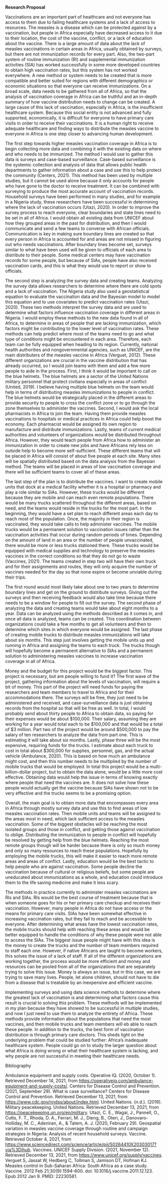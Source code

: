 **Research Proposal**

Vaccinations are an important part of healthcare and not everyone has access to them due to failing healthcare systems and a lack of access to resources. The measles is a disease which can be protected against by a vaccination, but people in Africa especially have decreased access to it due to their location, the cost of the vaccine, conflict, or a lack of education about the vaccine. There is a large amount of data about the lack of measles vaccinations in certain areas in Africa, usually obtained by surveys, but there are not immunization records for every part. Also, the two-part system of routine immunization (RI) and supplemental immunization activities (SIA) has worked successfully in some more developed countries to obtain high vaccination rates, but this system has not worked everywhere. A new method or system needs to be created that is more compatible and better suited for regions with different demographics or economic situations so that everyone can receive immunizations. On a broad scale, data needs to be gathered from all of Africa, so that the analysis of vaccination coverage in Africa can be truthful and an in-depth summary of how vaccine distribution needs to change can be created. A large cause of this lack of vaccination, especially in Africa, is the insufficient healthcare system. Because this social entity is not advanced and fully supported, economically, it is difficult for everyone to have primary care visits in order to receive their vaccinations. It is a human right to receive adequate healthcare and finding ways to distribute the measles vaccine to everyone in Africa is one step closer to advancing human development. 

The first step towards higher measles vaccination coverage in Africa is to begin collecting more data and combining it with the existing data on where and who needs to be immunized. The method I would use to gather this data is surveys and case-based surveillance. Case-based surveillance is the systemic collection and analysis of data that allows public health departments to gather information about a case and use this to help protect the community (Centers, 2021). This method has been used by multiple studies, but it cannot be used alone because it only accounts for people who have gone to the doctor to receive treatment. It can be combined with surveying to produce the most accurate account of vaccination records. Household surveys have been performed in many studies, and for example in a Nigeria study, these researchers have been successful in determining where the lack of vaccination occurs (Utazi, 2020). In order to improve the survey process to reach everyone, clear boundaries and state lines need to be set in all of Africa. I would obtain all existing data from UNICEF about how they grouped areas in the past for distribution, and then I would communicate and send a few teams to converse with African officials. Communication is key in making sure boundary lines are created so that every person in Africa is accounted for and areas are not missed in figuring out who needs vaccinations. After boundary lines become set, surveys similar to what have been used will be given to officials of each area to distribute to their people. Some medical centers may have vaccination records for some people, but because of SIAs, people have also received vaccination cards, and this is what they would use to report or show to officials. 

The second step is analyzing the survey data and creating teams. Analyzing the survey data allows researchers to determine where there are cold spots and a lack of vaccination. The Nigeria study also used a geostatistical equation to evaluate the vaccination data and the Bayesian model to model this equation and to use covariates to predict vaccination rates (Utazi, 2020). These two methods interpret the survey data and are used to determine what factors influence vaccination coverage in different areas in Nigeria. I would employ these methods to the new data found in all of Africa, to determine in areas of people that are lacking immunization, which factors might be contributing to the lower level of vaccination rates. These methods can help predict where most of the teams need to go and what type of conditions might be encountered in each area. Therefore, each team can be fully equipped when heading to its region. Currently, national health authorities and nongovernmental agencies, such as UNICEF, are the main distributers of the measles vaccine in Africa (Verguet, 2012). These different organizations are crucial in the vaccine distribution that has already occurred, so I would join teams with them and add a few more people to aide in the process. First, I think it would be important to call on the blue helmets. The blue helmets are a sector of the United Nations military personnel that protect civilians especially in areas of conflict (United, 2019). I believe having multiple blue helmets on the team would help in terms of distributing measles immunizations to people in conflict. The blue helmets would be strategically placed in the different areas to provide security to people to cross the conflict zone or to go through the zone themselves to administer the vaccines. Second, I would ask the local pharmacists in Africa to join the team. Having them provide measles vaccinations to hospitals or medical practices in Africa could help boost the economy. Each pharmacist would be assigned its own region to manufacture and distribute immunizations. Lastly, teams of current medical authorities and volunteers of organizations would be distributed throughout Africa. However, they would teach people from Africa how to administer an immunization in order to create new jobs and have Africans rely less on outside help to become more self-sufficient. These different teams that will be placed in Africa will consist of about five people at each site. Many sites will be spatially distributed based on the data analysis from the Bayesian method. The teams will be placed in areas of low vaccination coverage and there will be sufficient teams to cover all of these areas.  

The last step of the plan is to distribute the vaccines. I want to create mobile units that dock at a medical facility whether it is a hospital or pharmacy and play a role similar to SIAs. However, these trucks would be different because they are mobile and can reach even remote populations. There would be many trucks scattered throughout the different areas, based on need, and the teams would reside in the trucks for the most part. In the beginning, they would have a set plan to reach different areas each day to reach most of the population. Once, the majority in their region is vaccinated, they would take calls to help administer vaccines. The mobile trucks would be a permanent solution to vaccination issues rather than the vaccination activities that occur during random periods of times. Depending on the amount of land in an area or the number of people unvaccinated, there would be more or less trucks stationed there. These trucks would be equipped with medical supplies and technology to preserve the measles vaccines in the correct conditions so that they do not go to waste (Vaccines, 2021). The teams created in step two will have their own truck and for their assignments and routes, they will only acquire the number of vaccines needed for the day so that none expire or become unviable during their trips. 

The first round would most likely take about one to two years to determine boundary lines and get on the ground to distribute surveys. Giving out the surveys and then receiving feedback would also take time because there needs to be a window for people to fill out the survey. The second phase of analyzing the data and creating teams would take about eight months to a year. Data can be analyzed using the methods described as it comes in, and once all data is analyzed, teams can be created. This coordination between organizations could take a few months to get all volunteers and then to determine which sites in which everyone would be assigned. The last phase of creating mobile trucks to distribute measles immunizations will take about six months. This step just involves getting the mobile units up and running in Africa and assigning the teams to each truck. The trucks though will hopefully become a permanent alternative to SIAs and a permanent solution to administering measles vaccines to increase vaccination coverage in all of Africa. 

Money and the budget for this project would be the biggest factor. This project is necessary, but are people willing to fund it? The first wave of the project, gathering information about the levels of vaccination, will require a bit of money. This part of the project will need funds for paying the researchers and team members to travel to Africa and for their accommodations there. The surveys will be free, they just need to be administered and received, and case-surveillance data is just obtaining records from the hospital so that will be free as well. In total, I would probably send about thirty people to Africa to obtain data, so paying for their expenses would be about $100,000. Their salary, assuming they are working for a year would total each to be $100,000 and that would be a total of $3 million. Part two of the project would be around $500,000 to pay the salary of ten researchers to analyze the data from part one. This is estimating it will take about six months. Lastly, phase three will be the most expensive, requiring funds for the trucks. I estimate about each truck to cost in total about $300,000 for supplies, personnel, gas, and the actual vehicle (Ambulance, 2020). This is based on how much an ambulance might cost, and then this number needs to be multiplied by the number of mobile trucks that would be employed. In total this project would be a multi-billion-dollar project, but to obtain the data alone, would be a little more cost effective. Obtaining data would help the issue in terms of knowing exactly where people that need the vaccines are. It does not solve how these people would actually get the vaccine because SIAs have shown not to be very effective and the trucks seems to be a promising option. 

Overall, the main goal is to obtain more data that encompasses every area in Africa through mostly survey data and use this to find areas of low measles vaccination rates. Then mobile units and teams will be assigned to the areas most in need, which lack sufficient access to the measles vaccination. Some of the biggest obstacles will be reaching the most isolated groups and those in conflict, and getting those against vaccination to oblige. Distributing the immunization to people in conflict will hopefully be resolved by getting help from the blue helmets. Reaching the most remote groups though will be harder because there is only so much money and only so many resources to reach these populations. Hopefully by employing the mobile trucks, this will make it easier to reach more remote areas and areas of conflict. Lastly, education would be the best tactic to help people who are against vaccination. Some people decline the vaccination because of cultural or religious beliefs, but some people are uneducated about immunizations as a whole, and education could introduce them to the life saving medicine and make it less scary. 

The methods in practice currently to administer measles vaccinations are RIs and SIAs. RIs would be the best course of treatment because that is when someone goes for his or her primary care checkup and receives their vaccination. However, many people in Africa do not have access or the means for primary care visits. SIAs have been somewhat effective in increasing vaccination rates, but they fail to reach and be accessible to everyone. After determining what areas have the lowest vaccination rates, the mobile trucks should help with reaching these areas and would be better equipped to handle the conditions of why these people were not able to access the SIAs. The biggest issue people might have with this idea is the money to create the trucks and the number of team members required to staff each one. However, if native Africans are taught to become workers, this solves the issue of a lack of staff. If all of the different organizations are working together, the process would be more efficient and money and resources can be pooled from all of the organizations that are separately trying to solve this issue. Money is always an issue, but in this case, we are trying to save many lives. People, let alone children, should not have to die from a disease that is treatable by an inexpensive and efficient vaccine.  

Implementing surveys and using data science methods to determine where the greatest lack of vaccination is and determining what factors cause this result is crucial to solving this problem. These methods will be implemented in my plan because they have showed to be successful in multiple studies, and now I just need to use them to analyze the entirety of Africa.  These methods provide information about the populations that need the most vaccines, and then mobile trucks and team members will eb able to reach these people. In addition to the trucks, the best form of vaccination distribution is through primary care doctors. This sheds light on the underlying problem that could be studied further: Africa’s inadequate healthcare system. People could go on to study the larger question about what Africa is doing wrong or what their healthcare system is lacking, and why people are not successful in meeting their healthcare needs.  



Bibliography

Ambulance equipment and supply costs. Operative IQ. (2020, October 1). Retrieved December 14, 2021, from https://operativeiq.com/ambulance-equipment-and-supply-costs/. 
Centers for Disease Control and Prevention. (2021, September 29). What is case surveillance? Centers for Disease Control and Prevention. Retrieved December 13, 2021, from https://www.cdc.gov/nndss/about/index.html. 
United Nations. (n.d.). (2019). Military peacekeeping. United Nations. Retrieved December 13, 2021, from https://peacekeeping.un.org/en/military. 
Utazi, C. E., Wagai, J., Pannell, O., Cutts, F. T., Rhoda, D. A., Ferrari, M. J., Dieng, B., Oteri, J., Danovaro-Holliday, M. C., Adeniran, A., & Tatem, A. J. (2020, February 29). Geospatial variation in measles vaccine coverage through routine and campaign strategies in Nigeria: Analysis of recent household surveys. Vaccine. Retrieved October 4, 2021, from https://www.sciencedirect.com/science/article/pii/S0264410X20303017?via%3Dihub.
Vaccines. UNICEF Supply Division. (2021, November 12). Retrieved December 13, 2021, from https://www.unicef.org/supply/vaccines. 
Verguet S, Jassat W, Hedberg C, Tollman S, Jamison DT, Hofman KJ. Measles control in Sub-Saharan Africa: South Africa as a case study. Vaccine. 2012 Feb 21;30(9):1594-600. doi: 10.1016/j.vaccine.2011.12.123. Epub 2012 Jan 9. PMID: 22230581.





